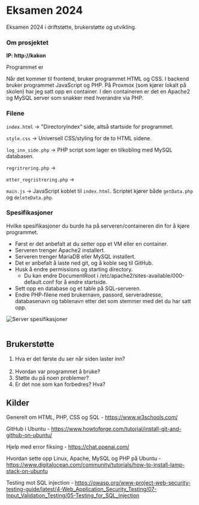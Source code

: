 # Eksamen 2024
Eksamen 2024 i driftstøtte, brukerstøtte og utvikling.

### Om prosjektet
<b>IP: http://kakon</b>

Programmet er 

Når det kommer til frontend, bruker programmet HTML og CSS. I backend bruker programmet JavaScript og PHP. På Proxmox (som kjører lokalt på skolen) har jeg satt opp en container. I den containeren er det en Apache2 og MySQL server som snakker med hverandre via PHP.

### Filene
``index.html`` → "DirectoryIndex" side, altså startside for programmet. 

``style.css`` → Universell CSS/styling for de to HTML sidene.

``log_inn_side.php`` → PHP script som lager en tilkobling med MySQL databasen.

``regritrering.php`` → 

``etter_regristrering.php`` → 

``main.js`` → JavaScript koblet til ``index.html``. Scriptet kjører både ``getData.php`` og ``deleteData.php``.

### Spesifikasjoner
Hvilke spesifikasjoner du burde ha på serveren/containeren din for å kjøre programmet.

* Først er det anbefalt at du setter opp et VM eller en container.
* Serveren trenger Apache2 installert.
* Serveren trenger MariaDB eller MySQL installert.
* Det er anbefalt å laste ned git, og å koble seg til GitHub.
* Husk å endre permissions og starting directory.
  * Du kan endre DocumentRoot i /etc/apache2/sites-available/000-default.conf for å endre startside.
* Sett opp en database og et table på SQL-serveren.
* Endre PHP-filene med brukernavn, passord, serveradresse, databasenavn og tablenavn etter det som stemmer med det du har satt opp.

![Server spesifikasjoner](eksamenSpecs.png)
<br><br>
## Brukerstøtte
1. Hva er det første du ser når siden laster inn?
<br><br>
6. Hvordan var programmet å bruke?
7. Støtte du på noen problemer?
8. Er det noe som kan forbedres? Hva?

## Kilder

Generelt om HTML, PHP, CSS og SQL - https://www.w3schools.com/

GitHub i Ubuntu - https://www.howtoforge.com/tutorial/install-git-and-github-on-ubuntu/

Hjelp med error fiksing - https://chat.openai.com/

Hvordan sette opp Linux, Apache, MySQL og PHP på Ubuntu - https://www.digitalocean.com/community/tutorials/how-to-install-lamp-stack-on-ubuntu

Testing mot SQL injection - https://owasp.org/www-project-web-security-testing-guide/latest/4-Web_Application_Security_Testing/07-Input_Validation_Testing/05-Testing_for_SQL_Injection

